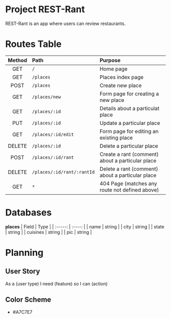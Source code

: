 # Project REST-Rant
REST-Rant is an app where users can review restaurants.

# Routes Table
| Method         |Path                          | Purpose                                          |
| :------------: | :--------------------------- | :----------------------------------------------- |
|      GET       |   `/`                        | Home page                                        |
|      GET       |   `/places`                  | Places index page                                |
|      POST      |   `/places`                  | Create new place                                 |
|      GET       |   `/places/new`              | Form page for creating a new place               |
|      GET       |   `/places/:id`              | Details about a particulat place                 |
|      PUT       |   `/places/:id`              | Update a particular place                        |
|      GET       |   `/places/:id/edit`         | Form page for editing an existing place          |
|     DELETE     |   `/places/:id`              | Delete a particular place                        |
|      POST      |   `/places/:id/rant`         | Create a rant (comment) about a particular place |
|     DELETE     |   `/places/:id/rant/:rantId` | Delete a rant (comment) about a particular place |
|      GET       |   `*`                        | 404 Page (matches any route not defined above)   |

# Databases
**places**
| Field    | Type   |
| :-----:  | :----: |
| name     | string |
| city     | string |
| state    | string |
| cuisines | string |
| pic      | string |

# Planning 
## User Story
As a (user type) I need (feature) so I can (action)

## Color Scheme 
* #A7C7E7